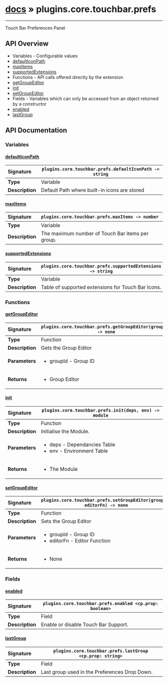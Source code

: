 # [docs](index.md) » plugins.core.touchbar.prefs
---

Touch Bar Preferences Panel

## API Overview
* Variables - Configurable values
 * [defaultIconPath](#defaulticonpath)
 * [maxItems](#maxitems)
 * [supportedExtensions](#supportedextensions)
* Functions - API calls offered directly by the extension
 * [getGroupEditor](#getgroupeditor)
 * [init](#init)
 * [setGroupEditor](#setgroupeditor)
* Fields - Variables which can only be accessed from an object returned by a constructor
 * [enabled](#enabled)
 * [lastGroup](#lastgroup)

## API Documentation

### Variables

#### [defaultIconPath](#defaulticonpath)
| <span style="float: left;">**Signature**</span> | <span style="float: left;">`plugins.core.touchbar.prefs.defaultIconPath -> string` </span>                                                          |
| -----------------------------------------------------|---------------------------------------------------------------------------------------------------------|
| **Type**                                             | Variable |
| **Description**                                      | Default Path where built-in icons are stored |

#### [maxItems](#maxitems)
| <span style="float: left;">**Signature**</span> | <span style="float: left;">`plugins.core.touchbar.prefs.maxItems -> number` </span>                                                          |
| -----------------------------------------------------|---------------------------------------------------------------------------------------------------------|
| **Type**                                             | Variable |
| **Description**                                      | The maximum number of Touch Bar items per group. |

#### [supportedExtensions](#supportedextensions)
| <span style="float: left;">**Signature**</span> | <span style="float: left;">`plugins.core.touchbar.prefs.supportedExtensions -> string` </span>                                                          |
| -----------------------------------------------------|---------------------------------------------------------------------------------------------------------|
| **Type**                                             | Variable |
| **Description**                                      | Table of supported extensions for Touch Bar Icons. |

### Functions

#### [getGroupEditor](#getgroupeditor)
| <span style="float: left;">**Signature**</span> | <span style="float: left;">`plugins.core.touchbar.prefs.getGroupEditor(groupId) -> none` </span>                                                          |
| -----------------------------------------------------|---------------------------------------------------------------------------------------------------------|
| **Type**                                             | Function |
| **Description**                                      | Gets the Group Editor |
| **Parameters**                                       | <ul><li>groupId - Group ID</li></ul> |
| **Returns**                                          | <ul><li>Group Editor</li></ul> |

#### [init](#init)
| <span style="float: left;">**Signature**</span> | <span style="float: left;">`plugins.core.touchbar.prefs.init(deps, env) -> module` </span>                                                          |
| -----------------------------------------------------|---------------------------------------------------------------------------------------------------------|
| **Type**                                             | Function |
| **Description**                                      | Initialise the Module. |
| **Parameters**                                       | <ul><li>deps - Dependancies Table</li><li>env - Environment Table</li></ul> |
| **Returns**                                          | <ul><li>The Module</li></ul> |

#### [setGroupEditor](#setgroupeditor)
| <span style="float: left;">**Signature**</span> | <span style="float: left;">`plugins.core.touchbar.prefs.setGroupEditor(groupId, editorFn) -> none` </span>                                                          |
| -----------------------------------------------------|---------------------------------------------------------------------------------------------------------|
| **Type**                                             | Function |
| **Description**                                      | Sets the Group Editor |
| **Parameters**                                       | <ul><li>groupId - Group ID</li><li>editorFn - Editor Function</li></ul> |
| **Returns**                                          | <ul><li>None</li></ul> |

### Fields

#### [enabled](#enabled)
| <span style="float: left;">**Signature**</span> | <span style="float: left;">`plugins.core.touchbar.prefs.enabled <cp.prop: boolean>` </span>                                                          |
| -----------------------------------------------------|---------------------------------------------------------------------------------------------------------|
| **Type**                                             | Field |
| **Description**                                      | Enable or disable Touch Bar Support. |

#### [lastGroup](#lastgroup)
| <span style="float: left;">**Signature**</span> | <span style="float: left;">`plugins.core.touchbar.prefs.lastGroup <cp.prop: string>` </span>                                                          |
| -----------------------------------------------------|---------------------------------------------------------------------------------------------------------|
| **Type**                                             | Field |
| **Description**                                      | Last group used in the Preferences Drop Down. |

